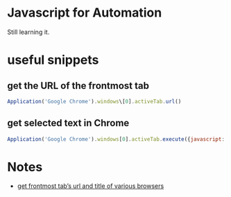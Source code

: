 # Javascript for Automation
Still learning it.

# useful snippets
## get the URL of the frontmost tab
```Javascript
Application('Google Chrome').windows\[0].activeTab.url()
```

## get selected text in Chrome
```Javascript
Application('Google Chrome').windows[0].activeTab.execute({javascript:'window.getSelection().toString()'})
```

# Notes

- [get frontmost tab’s url and title of various browsers](https://www.alfredforum.com/topic/2013-how-to-get-frontmost-tab%E2%80%99s-url-and-title-of-various-browsers/)